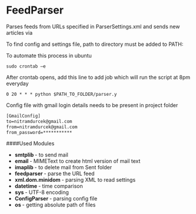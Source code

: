 # FeedParser

Parses feeds from URLs specified in ParserSettings.xml and sends new articles via <br>

To find config and settings file, path to directory must be added to PATH:


To automate this process in ubuntu

```shell
sudo crontab –e

```

After crontab opens, add this line to add job which will run the script at 8pm everyday

```shell
0 20 * * * python $PATH_TO_FOLDER/parser.y

```

Config file with gmail login details needs to be present in project folder
```txt
[GmailConfig]
to=nitramdurcek@gmail.com
from=nitramdurcek@gmail.com
from_password=***********

```



####Used Modules

* <b> smtplib </b>- to send mail
* <b>email </b> - MIMEText to create html version of mail text
* <b> imaplib </b> - to delete mail from Sent folder
* <b> feedparser </b> - parse the URL feed
* <b> xml.dom.minidom </b> - parsing XML to read settings
* <b> datetime </b> - time comparison
* <b> sys </b> - UTF-8 encoding
* <b> ConfigParser </b> - parsing config file
* <b> os </b> - getting absolute path of files


